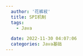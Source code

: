 ```yaml
---
  author: '花裤衩'
  title: SPI机制
  tags:
    - Java

  date: 2022-11-30 04:07:06
  categories: Java基础
---
```

  
